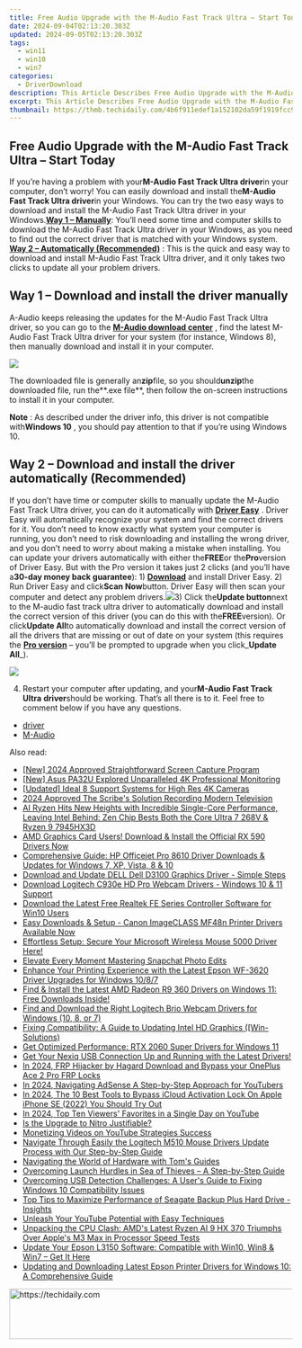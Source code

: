 ```yaml
---
title: Free Audio Upgrade with the M-Audio Fast Track Ultra – Start Today
date: 2024-09-04T02:13:20.303Z
updated: 2024-09-05T02:13:20.303Z
tags:
  - win11
  - win10
  - win7
categories:
  - DriverDownload
description: This Article Describes Free Audio Upgrade with the M-Audio Fast Track Ultra – Start Today
excerpt: This Article Describes Free Audio Upgrade with the M-Audio Fast Track Ultra – Start Today
thumbnail: https://thmb.techidaily.com/4b6f911edef1a152102da59f1919fcc97e9e702d6508977be51b2523b59d18b5.png
---
```


## Free Audio Upgrade with the M-Audio Fast Track Ultra – Start Today

If you’re having a problem with your**M-Audio Fast Track Ultra driver**in your computer, don’t worry! You can easily download and install the**M-Audio Fast Track Ultra driver**in your Windows. You can try the two easy ways to download and install the M-Audio Fast Track Ultra driver in your Windows.[**Way 1 – Manually**](https://tools.techidaily.com/drivereasy/download/): You’ll need some time and computer skills to download the M-Audio Fast Track Ultra driver in your Windows, as you need to find out the correct driver that is matched with your Windows system. **[Way 2 – Automatically (Recommended)](https://www.drivereasy.com/knowledge/m-audio-fast-track-ultra-driver-free-download/#Way2)** : This is the quick and easy way to download and install M-Audio Fast Track Ultra driver, and it only takes two clicks to update all your problem drivers.

## **Way 1 – Download and install the driver manually**

A-Audio keeps releasing the updates for the M-Audio Fast Track Ultra driver, so you can go to the **[M-Audio download center](http://avid.force.com/pkb/articles/en%5FUS/Download/Fast-Track-Ultra-Drivers)** , find the latest M-Audio Fast Track Ultra driver for your system (for instance, Windows 8), then manually download and install it in your computer.

![](https://images.drivereasy.com/wp-content/uploads/2018/04/img_5ac200895b21f.png)

The downloaded file is generally an**zip**file, so you should**unzip**the downloaded file, run the**.exe file**, then follow the on-screen instructions to install it in your computer.

**Note** : As described under the driver info, this driver is not compatible with**Windows 10** , you should pay attention to that if you’re using Windows 10.

## **Way 2 – Download and install the driver automatically (Recommended)**

If you don’t have time or computer skills to manually update the M-Audio Fast Track Ultra driver, you can do it automatically with **[Driver Easy](https://tools.techidaily.com/drivereasy/download/)** . Driver Easy will automatically recognize your system and find the correct drivers for it. You don’t need to know exactly what system your computer is running, you don’t need to risk downloading and installing the wrong driver, and you don’t need to worry about making a mistake when installing. You can update your drivers automatically with either the**FREE**or the**Pro**version of Driver Easy. But with the Pro version it takes just 2 clicks (and you’ll have a**30-day money back guarantee**): 1) **[Download](https://tools.techidaily.com/drivereasy/download/)** and install Driver Easy. 2) Run Driver Easy and click**Scan Now**button. Driver Easy will then scan your computer and detect any problem drivers.![](https://images.drivereasy.com/wp-content/uploads/2018/03/img_5abdd74d18191.png)3) Click the**Update button**next to the M-audio fast track ultra driver to automatically download and install the correct version of this driver (you can do this with the**FREE**version). Or click**Update All**to automatically download and install the correct version of all the drivers that are missing or out of date on your system (this requires the **[Pro version](https://tools.techidaily.com/drivereasy/download/)** – you’ll be prompted to upgrade when you click_**Update All**_).

![](https://images.drivereasy.com/wp-content/uploads/2018/04/img_5ac2020df2992.jpg)

4) Restart your computer after updating, and your**M-Audio Fast Track Ultra** **driver**should be working. That’s all there is to it. Feel free to comment below if you have any questions.

* [driver](https://tools.techidaily.com/drivereasy/download/)
* [M-Audio](https://tools.techidaily.com/drivereasy/download/)

<ins class="adsbygoogle"
     style="display:block"
     data-ad-format="autorelaxed"
     data-ad-client="ca-pub-7571918770474297"
     data-ad-slot="1223367746"></ins>



<ins class="adsbygoogle"
     style="display:block"
     data-ad-client="ca-pub-7571918770474297"
     data-ad-slot="8358498916"
     data-ad-format="auto"
     data-full-width-responsive="true"></ins>

<span class="atpl-alsoreadstyle">Also read:</span>
<div><ul>
<li><a href="https://screen-video-capture.techidaily.com/new-2024-approved-straightforward-screen-capture-program/"><u>[New] 2024 Approved  Straightforward Screen Capture Program</u></a></li>
<li><a href="https://extra-resources.techidaily.com/new-asus-pa32u-explored-unparalleled-4k-professional-monitoring/"><u>[New] Asus PA32U Explored  Unparalleled 4K Professional Monitoring</u></a></li>
<li><a href="https://some-knowledge.techidaily.com/updated-ideal-8-support-systems-for-high-res-4k-cameras/"><u>[Updated] Ideal 8 Support Systems for High Res 4K Cameras</u></a></li>
<li><a href="https://video-screen-grab.techidaily.com/2024-approved-the-scribes-solution-recording-modern-television/"><u>2024 Approved  The Scribe's Solution  Recording Modern Television</u></a></li>
<li><a href="https://hardware-help.techidaily.com/ai-ryzen-hits-new-heights-with-incredible-single-core-performance-leaving-intel-behind-zen-chip-bests-both-the-core-ultra-7-268v-and-ryzen-9-7945hx3d/"><u>AI Ryzen Hits New Heights with Incredible Single-Core Performance, Leaving Intel Behind: Zen Chip Bests Both the Core Ultra 7 268V & Ryzen 9 7945HX3D</u></a></li>
<li><a href="https://hardware-help.techidaily.com/1722967220265-amd-graphics-card-users-download-and-install-the-official-rx-590-drivers-now/"><u>AMD Graphics Card Users! Download & Install the Official RX 590 Drivers Now</u></a></li>
<li><a href="https://hardware-help.techidaily.com/comprehensive-guide-hp-officejet-pro-8610-driver-downloads-and-updates-for-windows-7-xp-vista-8-and-10/"><u>Comprehensive Guide: HP Officejet Pro 8610 Driver Downloads & Updates for Windows 7, XP, Vista, 8 & 10</u></a></li>
<li><a href="https://hardware-help.techidaily.com/download-and-update-dell-dell-d3100-graphics-driver-simple-steps/"><u>Download and Update DELL Dell D3100 Graphics Driver - Simple Steps</u></a></li>
<li><a href="https://hardware-help.techidaily.com/download-logitech-c930e-hd-pro-webcam-drivers-windows-10-and-11-support/"><u>Download Logitech C930e HD Pro Webcam Drivers - Windows 10 & 11 Support</u></a></li>
<li><a href="https://hardware-help.techidaily.com/download-the-latest-free-realtek-fe-series-controller-software-for-win10-users/"><u>Download the Latest Free Realtek FE Series Controller Software for Win10 Users</u></a></li>
<li><a href="https://hardware-help.techidaily.com/easy-downloads-and-setup-canon-imageclass-mf48n-printer-drivers-available-now/"><u>Easy Downloads & Setup - Canon ImageCLASS MF48n Printer Drivers Available Now</u></a></li>
<li><a href="https://hardware-help.techidaily.com/1722963138984-effortless-setup-secure-your-microsoft-wireless-mouse-5000-driver-here/"><u>Effortless Setup: Secure Your Microsoft Wireless Mouse 5000 Driver Here!</u></a></li>
<li><a href="https://tiktok-video-files.techidaily.com/elevate-every-moment-mastering-snapchat-photo-edits/"><u>Elevate Every Moment  Mastering Snapchat Photo Edits</u></a></li>
<li><a href="https://hardware-help.techidaily.com/enhance-your-printing-experience-with-the-latest-epson-wf-3620-driver-upgrades-for-windows-1087/"><u>Enhance Your Printing Experience with the Latest Epson WF-3620 Driver Upgrades for Windows 10/8/7</u></a></li>
<li><a href="https://hardware-help.techidaily.com/find-and-install-the-latest-amd-radeon-r9-360-drivers-on-windows-11-free-downloads-inside/"><u>Find & Install the Latest AMD Radeon R9 360 Drivers on Windows 11: Free Downloads Inside!</u></a></li>
<li><a href="https://hardware-help.techidaily.com/find-and-download-the-right-logitech-brio-webcam-drivers-for-windows-10-8-or-7/"><u>Find and Download the Right Logitech Brio Webcam Drivers for Windows (10, 8, or 7)</u></a></li>
<li><a href="https://hardware-help.techidaily.com/fixing-compatibility-a-guide-to-updating-intel-hd-graphics-win-solutions/"><u>Fixing Compatibility: A Guide to Updating Intel HD Graphics ([Win-Solutions)</u></a></li>
<li><a href="https://hardware-help.techidaily.com/get-optimized-performance-rtx-2060-super-drivers-for-windows-11/"><u>Get Optimized Performance: RTX 2060 Super Drivers for Windows 11</u></a></li>
<li><a href="https://hardware-help.techidaily.com/get-your-nexiq-usb-connection-up-and-running-with-the-latest-drivers/"><u>Get Your Nexiq USB Connection Up and Running with the Latest Drivers!</u></a></li>
<li><a href="https://android-frp.techidaily.com/in-2024-frp-hijacker-by-hagard-download-and-bypass-your-oneplus-ace-2-pro-frp-locks-by-drfone-android/"><u>In 2024, FRP Hijacker by Hagard Download and Bypass your OnePlus Ace 2 Pro FRP Locks</u></a></li>
<li><a href="https://youtube-stream.techidaily.com/in-2024-navigating-adsense-a-step-by-step-approach-for-youtubers/"><u>In 2024, Navigating AdSense  A Step-by-Step Approach for YouTubers</u></a></li>
<li><a href="https://activate-lock.techidaily.com/in-2024-the-10-best-tools-to-bypass-icloud-activation-lock-on-apple-iphone-se-2022-you-should-try-out-by-drfone-ios/"><u>In 2024, The 10 Best Tools to Bypass iCloud Activation Lock On Apple iPhone SE (2022) You Should Try Out</u></a></li>
<li><a href="https://youtube-help.techidaily.com/in-2024-top-ten-viewers-favorites-in-a-single-day-on-youtube/"><u>In 2024, Top Ten Viewers' Favorites in a Single Day on YouTube</u></a></li>
<li><a href="https://games-able.techidaily.com/is-the-upgrade-to-nitro-justifiable/"><u>Is the Upgrade to Nitro Justifiable?</u></a></li>
<li><a href="https://youtube-video-recordings.techidaily.com/monetizing-videos-on-youtube-strategies-success/"><u>Monetizing Videos on YouTube  Strategies Success</u></a></li>
<li><a href="https://hardware-help.techidaily.com/navigate-through-easily-the-logitech-m510-mouse-drivers-update-process-with-our-step-by-step-guide/"><u>Navigate Through Easily the Logitech M510 Mouse Drivers Update Process with Our Step-by-Step Guide</u></a></li>
<li><a href="https://hardware-help.techidaily.com/navigating-the-world-of-hardware-with-toms-guides/"><u>Navigating the World of Hardware with Tom's Guides</u></a></li>
<li><a href="https://win-able.techidaily.com/overcoming-launch-hurdles-in-sea-of-thieves-a-step-by-step-guide/"><u>Overcoming Launch Hurdles in Sea of Thieves – A Step-by-Step Guide</u></a></li>
<li><a href="https://hardware-help.techidaily.com/overcoming-usb-detection-challenges-a-users-guide-to-fixing-windows-10-compatibility-issues/"><u>Overcoming USB Detection Challenges: A User's Guide to Fixing Windows 10 Compatibility Issues</u></a></li>
<li><a href="https://hardware-help.techidaily.com/top-tips-to-maximize-performance-of-seagate-backup-plus-hard-drive-insights/"><u>Top Tips to Maximize Performance of Seagate Backup Plus Hard Drive - Insights</u></a></li>
<li><a href="https://youtube-tips.techidaily.com/sh-your-youtube-potential-with-easy-techniques/"><u>Unleash Your YouTube Potential with Easy Techniques</u></a></li>
<li><a href="https://hardware-help.techidaily.com/unpacking-the-cpu-clash-amds-latest-ryzen-ai-9-hx-370-triumphs-over-apples-m3-max-in-processor-speed-tests/"><u>Unpacking the CPU Clash: AMD's Latest Ryzen AI 9 HX 370 Triumphs Over Apple's M3 Max in Processor Speed Tests</u></a></li>
<li><a href="https://hardware-help.techidaily.com/1722974910264-update-your-epson-l3150-software-compatible-with-win10-win8-and-win7-get-it-here/"><u>Update Your Epson L3150 Software: Compatible with Win10, Win8 & Win7 – Get It Here</u></a></li>
<li><a href="https://hardware-help.techidaily.com/updating-and-downloading-latest-epson-printer-drivers-for-windows-10-a-comprehensive-guide/"><u>Updating and Downloading Latest Epson Printer Drivers for Windows 10: A Comprehensive Guide</u></a></li>
</ul></div>

<!-- affiliate ads begin -->
<a href="https://appsumo.8odi.net/c/5597632/2137413/7443" target="_top" id="2137413">
  <img src="//a.impactradius-go.com/display-ad/7443-2137413" border="0" alt="https://techidaily.com" width="728" height="90"/>
</a>
<img height="0" width="0" src="https://appsumo.8odi.net/i/5597632/2137413/7443" style="position:absolute;visibility:hidden;" border="0" />
<!-- affiliate ads end -->
